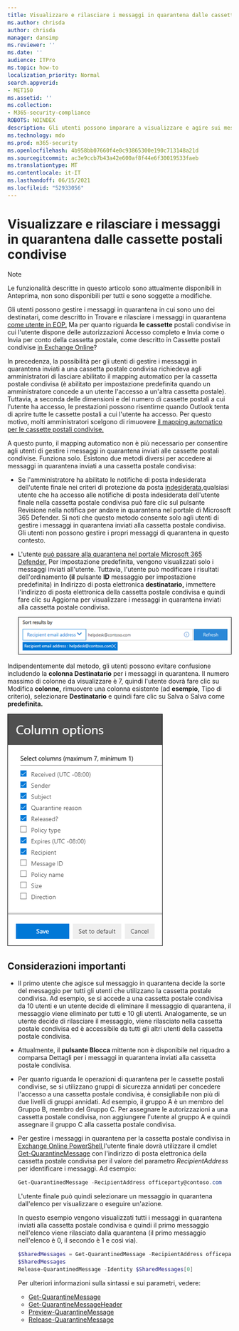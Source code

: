 ```yaml
---
title: Visualizzare e rilasciare i messaggi in quarantena dalle cassette postali condivise
ms.author: chrisda
author: chrisda
manager: dansimp
ms.reviewer: ''
ms.date: ''
audience: ITPro
ms.topic: how-to
localization_priority: Normal
search.appverid:
- MET150
ms.assetid: ''
ms.collection:
- M365-security-compliance
ROBOTS: NOINDEX
description: Gli utenti possono imparare a visualizzare e agire sui messaggi in quarantena inviati alle cassette postali condivise per cui dispongono delle autorizzazioni.
ms.technology: mdo
ms.prod: m365-security
ms.openlocfilehash: 4b958bb07660f4e0c93865300e190c713148a21d
ms.sourcegitcommit: ac3e9ccb7b43a42e600af8f44e6f30019533faeb
ms.translationtype: MT
ms.contentlocale: it-IT
ms.lasthandoff: 06/15/2021
ms.locfileid: "52933056"
---
```

# <a name="view-and-release-quarantined-messages-from-shared-mailboxes"></a>Visualizzare e rilasciare i messaggi in quarantena dalle cassette postali condivise

> [!NOTE]
> Le funzionalità descritte in questo articolo sono attualmente disponibili in Anteprima, non sono disponibili per tutti e sono soggette a modifiche.

Gli utenti possono gestire i messaggi in quarantena in cui sono uno dei destinatari, come descritto in Trovare e rilasciare i messaggi in quarantena [come utente in EOP.](find-and-release-quarantined-messages-as-a-user.md) Ma per quanto riguarda **le cassette** postali condivise in cui l'utente dispone delle autorizzazioni Accesso completo e Invia come o Invia per conto della cassetta postale, come descritto in Cassette postali condivise [in Exchange Online](/exchange/collaboration-exo/shared-mailboxes)?

In precedenza, la possibilità per gli utenti di gestire i messaggi in quarantena inviati a una cassetta postale condivisa richiedeva agli amministratori di lasciare abilitato il mapping automatico per la cassetta postale condivisa (è abilitato per impostazione predefinita quando un amministratore concede a un utente l'accesso a un'altra cassetta postale). Tuttavia, a seconda delle dimensioni e del numero di cassette postali a cui  l'utente ha accesso, le prestazioni possono risentirne quando Outlook tenta di aprire tutte le cassette postali a cui l'utente ha accesso. Per questo motivo, molti amministratori scelgono di rimuovere [il mapping automatico per le cassette postali condivise.](/outlook/troubleshoot/profiles-and-accounts/remove-automapping-for-shared-mailbox)

A questo punto, il mapping automatico non è più necessario per consentire agli utenti di gestire i messaggi in quarantena inviati alle cassette postali condivise. Funziona solo. Esistono due metodi diversi per accedere ai messaggi in quarantena inviati a una cassetta postale condivisa:

- Se l'amministratore ha abilitato le notifiche di posta indesiderata dell'utente finale nei criteri di protezione da  posta [indesiderata,](configure-your-spam-filter-policies.md#configure-end-user-spam-notifications)qualsiasi utente che ha accesso alle notifiche di posta indesiderata dell'utente finale nella cassetta postale condivisa può fare clic sul pulsante Revisione nella notifica per andare in quarantena nel portale di Microsoft 365 Defender. Si noti che questo metodo consente solo agli utenti di gestire i messaggi in quarantena inviati alla cassetta postale condivisa. Gli utenti non possono gestire i propri messaggi di quarantena in questo contesto.
- L'utente [può passare alla quarantena nel portale Microsoft 365 Defender.](find-and-release-quarantined-messages-as-a-user.md) Per impostazione predefinita, vengono visualizzati solo i messaggi inviati all'utente. Tuttavia, l'utente può modificare i risultati dell'ordinamento **(il** pulsante **ID** messaggio per impostazione  predefinita) in Indirizzo di posta elettronica **destinatario,** immettere l'indirizzo di posta elettronica della cassetta postale condivisa e quindi fare clic su Aggiorna per visualizzare i messaggi in quarantena inviati alla cassetta postale condivisa.

  ![Ordinamento dei messaggi in quarantena in base all'indirizzo di posta elettronica del destinatario.](../../media/quarantine-sort-results-by-recipient-email-address.png)

Indipendentemente dal metodo, gli utenti possono evitare confusione includendo la **colonna Destinatario** per i messaggi in quarantena. Il numero massimo di colonne da visualizzare è 7, quindi l'utente dovrà fare clic su Modifica **colonne,** rimuovere una colonna esistente (ad **esempio,** Tipo di criterio), selezionare  **Destinatario** e quindi fare clic su Salva o Salva come **predefinita.**

  ![Rimuovere la colonna Tipo di criterio e aggiungere la colonna Destinatario in quarantena.](../../media/quarantine-add-recipient-column.png)

## <a name="things-to-keep-in-mind"></a>Considerazioni importanti

- Il primo utente che agisce sul messaggio in quarantena decide la sorte del messaggio per tutti gli utenti che utilizzano la cassetta postale condivisa. Ad esempio, se si accede a una cassetta postale condivisa da 10 utenti e un utente decide di eliminare il messaggio di quarantena, il messaggio viene eliminato per tutti e 10 gli utenti. Analogamente, se un utente decide di rilasciare il messaggio, viene rilasciato nella cassetta postale condivisa ed è accessibile da tutti gli altri utenti della cassetta postale condivisa.

- Attualmente, il **pulsante Blocca** mittente  non è disponibile nel riquadro a comparsa Dettagli per i messaggi in quarantena inviati alla cassetta postale condivisa.

- Per quanto riguarda le operazioni di quarantena per le cassette postali condivise, se si utilizzano gruppi di sicurezza annidati per concedere l'accesso a una cassetta postale condivisa, è consigliabile non più di due livelli di gruppi annidati. Ad esempio, il gruppo A è un membro del Gruppo B, membro del Gruppo C. Per assegnare le autorizzazioni a una cassetta postale condivisa, non aggiungere l'utente al gruppo A e quindi assegnare il gruppo C alla cassetta postale condivisa.  

- Per gestire i messaggi in quarantena per la cassetta postale condivisa in [Exchange Online PowerShell,](/powershell/exchange/connect-to-exchange-online-powershell)l'utente finale dovrà utilizzare il cmdlet [Get-QuarantineMessage](/powershell/module/exchange/get-quarantinemessage) con l'indirizzo di posta elettronica della cassetta postale condivisa per il valore del parametro _RecipientAddress_ per identificare i messaggi. Ad esempio:

  ```powershell
  Get-QuarantinedMessage -RecipientAddress officeparty@contoso.com
  ```

  L'utente finale può quindi selezionare un messaggio in quarantena dall'elenco per visualizzare o eseguire un'azione.

  In questo esempio vengono visualizzati tutti i messaggi in quarantena inviati alla cassetta postale condivisa e quindi il primo messaggio nell'elenco viene rilasciato dalla quarantena (il primo messaggio nell'elenco è 0, il secondo è 1 e così via).

  ```powershell
  $SharedMessages = Get-QuarantinedMessage -RecipientAddress officeparty@contoso.com | select -ExpandProperty Identity
  $SharedMessages
  Release-QuarantinedMessage -Identity $SharedMessages[0]
  ```

  Per ulteriori informazioni sulla sintassi e sui parametri, vedere:

  - [Get-QuarantineMessage](/powershell/module/exchange/get-quarantinemessage)
  - [Get-QuarantineMessageHeader](/powershell/module/exchange/get-quarantinemessageheader)
  - [Preview-QuarantineMessage](/powershell/module/exchange/preview-quarantinemessage)
  - [Release-QuarantineMessage](/powershell/module/exchange/release-quarantinemessage)
